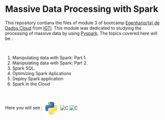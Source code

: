 # Massive Data Processing with Spark

This repository contians the files of module 3 of bootcamp 
[Egenhario/(a) de Dados Cloud](https://www.igti.com.br/bootcamp/engenheiro-de-dados-cloud) 
from [IGTI](https://www.igti.com.br/). This module was dedicated to studying the processing 
of massive data by using [Pyspark](https://spark.apache.org/docs/latest/api/python/). 
The topics covered here will be :

&nbsp;

1. Manipulating data with Spark: Part 1.
2. Manipulating data with Spark: Part 2.
3. Spark SQL.
4. Optimizing Spark Aplications
5. Deploy Spark application
6. Spark in the Cloud

&nbsp;

Here you will see : 
 <img align="center" alt="Python" height="50" width="50" src="https://raw.githubusercontent.com/devicons/devicon/master/icons/python/python-original.svg"> 
 <img align="center" alt="C" height="50" width="50" src="https://www.instana.com/media/01_INSTANA_IconSet_ApacheSpark.svg"> <img align="center" alt="C" height="50" width="50" src="https://symbols.getvecta.com/stencil_28/61_sql-database-generic.90b41636a8.svg">